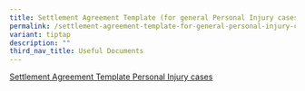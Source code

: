 ```yaml
---
title: Settlement Agreement Template (for general Personal Injury cases)
permalink: /settlement-agreement-template-for-general-personal-injury-cases/
variant: tiptap
description: ""
third_nav_title: Useful Documents
---
```

<p><a href="/files/Settlement_Agreement_Template__general_Personal_Injury_cases_.pdf" rel="noopener nofollow" target="_blank">Settlement Agreement Template Personal Injury cases</a>
</p>